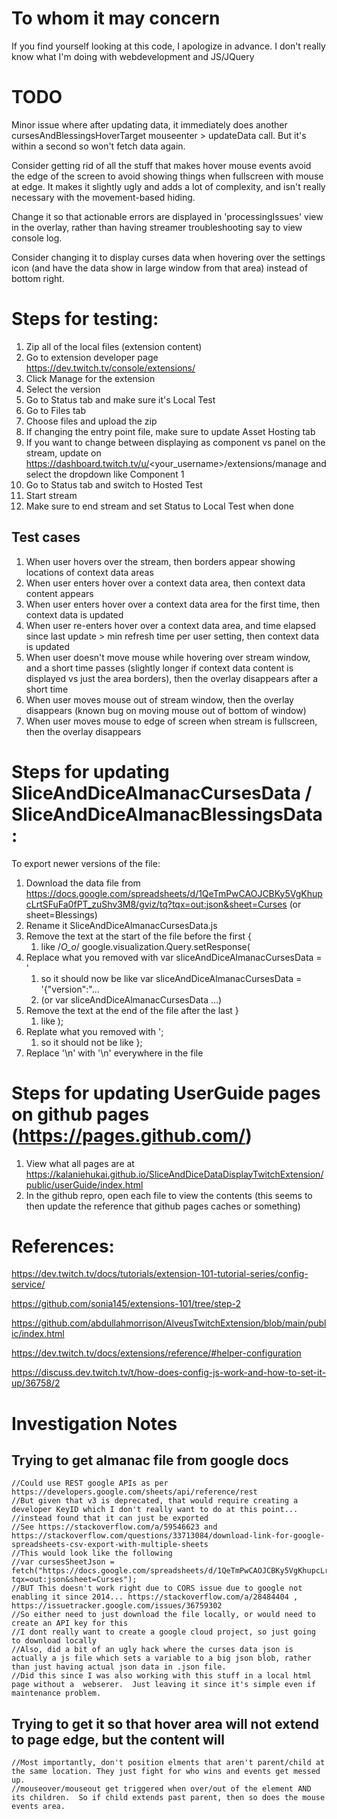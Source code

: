 # To whom it may concern
If you find yourself looking at this code, I apologize in advance.  I don't really know what I'm doing with webdevelopment and JS/JQuery


# TODO

Minor issue where after updating data, it immediately does another cursesAndBlessingsHoverTarget mouseenter > updateData call.  But it's within a second so won't fetch data again.

Consider getting rid of all the stuff that makes hover mouse events avoid the edge of the screen to avoid showing things when fullscreen with mouse at edge.  It makes it slightly ugly and adds a lot of complexity, and isn't really necessary with the movement-based hiding.

Change it so that actionable errors are displayed in 'processingIssues' view in the overlay, rather than having streamer troubleshooting say to view console log.

Consider changing it to display curses data when hovering over the settings icon (and have the data show in large window from that area) instead of bottom right.

# Steps for testing:
1. Zip all of the local files (extension content)
1. Go to extension developer page https://dev.twitch.tv/console/extensions/
1. Click Manage for the extension
1. Select the version
1. Go to Status tab and make sure it's Local Test
1. Go to Files tab
1. Choose files and upload the zip
1. If changing the entry point file, make sure to update Asset Hosting tab 
1. If you want to change between displaying as component vs panel on the stream, update on https://dashboard.twitch.tv/u/<your_username>/extensions/manage and select the dropdown like Component 1 
1. Go to Status tab and switch to Hosted Test
1. Start stream
1. Make sure to end stream and set Status to Local Test when done

## Test cases
1. When user hovers over the stream, then borders appear showing locations of context data areas
1. When user enters hover over a context data area, then context data content appears
1. When user enters hover over a context data area for the first time, then context data is updated
1. When user re-enters hover over a context data area, and time elapsed since last update > min refresh time per user setting, then context data is updated
1. When user doesn't move mouse while hovering over stream window, and a short time passes (slightly longer if context data content is displayed vs just the area borders), then the overlay disappears after a short time
1. When user moves mouse out of stream window, then the overlay disappears (known bug on moving mouse out of bottom of window)
1. When user moves mouse to edge of screen when stream is fullscreen, then the overlay disappears

# Steps for updating SliceAndDiceAlmanacCursesData / SliceAndDiceAlmanacBlessingsData:
To export newer versions of the file:
1. Download the data file from https://docs.google.com/spreadsheets/d/1QeTmPwCAOJCBKy5VgKhupcLrtSFuFa0fPT_zuShv3M8/gviz/tq?tqx=out:json&sheet=Curses (or sheet=Blessings)
2. Rename it SliceAndDiceAlmanacCursesData.js
3. Remove the text at the start of the file before the first { 
    1. like /*O_o*/ google.visualization.Query.setResponse(
4. Replace what you removed with var sliceAndDiceAlmanacCursesData = '  
    1. so it should now be like var sliceAndDiceAlmanacCursesData = '{"version":"...
    2. (or var sliceAndDiceAlmanacCursesData ...) 
5. Remove the text at the end of the file after the last }
    1. like );
6. Replate what you removed with ';
    1. so it should not be like };
7. Replace '\n' with '\\n' everywhere in the file

# Steps for updating UserGuide pages on github pages  (https://pages.github.com/)
1. View what all pages are at https://kalaniehukai.github.io/SliceAndDiceDataDisplayTwitchExtension/public/userGuide/index.html
2. In the github repro, open each file to view the contents (this seems to then update the reference that github pages caches or something)

# References:

https://dev.twitch.tv/docs/tutorials/extension-101-tutorial-series/config-service/

https://github.com/sonia145/extensions-101/tree/step-2

https://github.com/abdullahmorrison/AlveusTwitchExtension/blob/main/public/index.html

https://dev.twitch.tv/docs/extensions/reference/#helper-configuration

https://discuss.dev.twitch.tv/t/how-does-config-js-work-and-how-to-set-it-up/36758/2



# Investigation Notes

## Trying to get almanac file from google docs
    //Could use REST google APIs as per https://developers.google.com/sheets/api/reference/rest
    //But given that v3 is deprecated, that would require creating a developer KeyID which I don't really want to do at this point...
    //instead found that it can just be exported
    //See https://stackoverflow.com/a/59546623 and https://stackoverflow.com/questions/33713084/download-link-for-google-spreadsheets-csv-export-with-multiple-sheets
    //This would look like the following
    //var cursesSheetJson = fetch("https://docs.google.com/spreadsheets/d/1QeTmPwCAOJCBKy5VgKhupcLrtSFuFa0fPT_zuShv3M8/gviz/tq?tqx=out:json&sheet=Curses");
    //BUT This doesn't work right due to CORS issue due to google not enabling it since 2014... https://stackoverflow.com/a/28484404 , https://issuetracker.google.com/issues/36759302	
    //So either need to just download the file locally, or would need to create an API key for this
    //I dont really want to create a google cloud project, so just going to download locally
    //Also, did a bit of an ugly hack where the curses data json is actually a js file which sets a variable to a big json blob, rather than just having actual json data in .json file.
    //Did this since I was also working with this stuff in a local html page without a  webserer.  Just leaving it since it's simple even if maintenance problem.
   
## Trying to get it so that hover area will not extend to page edge, but the content will
    //Most importantly, don't position elments that aren't parent/child at the same location. They just fight for who wins and events get messed up.
    //mouseover/mouseout get triggered when over/out of the element AND its children.  So if child extends past parent, then so does the mouse events area.